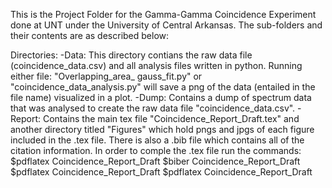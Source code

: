 This is the Project Folder for the Gamma-Gamma Coincidence Experiment done at
UNT under the University of Central Arkansas. The sub-folders and their contents
are as described below:

Directories:
-Data: This directory contians the raw data file (coincidence_data.csv) and all
       analysis files written in python. Running either file: "Overlapping_area_
       gauss_fit.py" or "coincidence_data_analysis.py" will save a png of the
       data (entailed in the file name) visualized in a plot.
-Dump: Contains a dump of spectrum data that was analysed to create the raw data
       file "coincidence_data.csv".
-Report: Contains the main tex file "Coincidence_Report_Draft.tex" and another
         directory titled "Figures" which hold pngs and jpgs of each figure
         included in the .tex file. There is also a .bib file which contains
         all of the citation information. In order to comple the .tex file
         run the commands: $pdflatex Coincidence_Report_Draft
                           $biber Coincidence_Report_Draft
                           $pdflatex Coincidence_Report_Draft
                           $pdflatex Coincidence_Report_Draft
